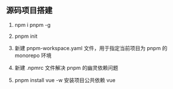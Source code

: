 ## 源码项目搭建

1. npm i pnpm -g

2. pnpm init

3. 新建 pnpm-workspace.yaml 文件，用于指定当前项目为 pnpm 的 monorepo 环境

4. 新建 .npmrc 文件解决 pnpm 的幽灵依赖问题

5. pnpm install vue -w 安装项目公共依赖 vue
